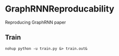 # GraphRNNReproducability
Reproducing GraphRNN paper

## Train
```
nohup python -u train.py &> train.out&
```
